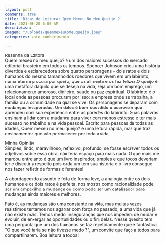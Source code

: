 ```yaml
---
layout: post
comments: true
title: 'Dicas de Leitura: Quem Mexeu No Meu Queijo ?'
date: 2021-06-20 6:00 AM
description: ''
imagem: "/uploads/quemmexeunomeuqueijo.jpeg"
categories: auto-conhecimento

---
```

Resenha da Editora  
Quem mexeu no meu queijo? é um dos maiores sucessos do mercado editorial brasileiro em todos os tempos. Spencer Johnson criou uma história divertida e esclarecedora sobre quatro personagens - dois ratos e dois humanos do mesmo tamanho dos roedores que vivem em um labirinto, numa eterna procura por queijo, que os alimenta e os faz felizes.O queijo é uma metáfora daquilo que se deseja na vida, seja um bom emprego, um relacionamento amoroso, dinheiro, saúde ou paz espiritual. O labirinto é o local onde as pessoas procuram por isso: a empresa onde se trabalha, a família ou a comunidade na qual se vive. Os personagens se deparam com mudanças inesperadas. Um deles é bem-sucedido e escreve o que aprendeu com sua experiência entre as paredes do labirinto. Suas palavras ensinam a lidar com a mudança para viver com menos estresse e ter mais sucesso no trabalho e na vida pessoal. Escrito para pessoas de todas as idades, Quem mexeu no meu queijo? é uma leitura rápida, mas que traz ensinamentos que vão permanecer por toda a vida.  
  
Minha Opinião  
Simples, lindo, maravilhoso, reflexivo, profundo, se fosse escrever todos os adjetivos sobre essa obra, não teria espaço para mais nada. O que mais me marcou entretanto é que um livro inspirador, simples e que todos deveriam ler e discutir a respeito pois cada um tem sua historia e o livro consegue nos fazer refletir de formas diferentes!  
  
A abordagem do assunto é feita de forma leve, a analogia entre os dois humanos e os dois ratos é perfeita, nos mostra como racionalidade pode ser um empecilho a mudança ou como pode ser um catalisador para mudanças ainda maiores e melhores.  
  
Fato é, as mudanças são uma constante na vida, mas muitas vezes resistimos tentamos nos agarrar com força no passado, a uma vida que já não existe mais. Temos medo, inseguranças que nos impedem de mudar e evoluir, de enxergar as oportunidades ou o fim delas. Nesse quesito tem uma pergunta que um dos humanos se faz repetidamente que é fantástica "O que você faria se não tivesse medo ?", um convite que faço a todos para compartilharem. Boa leitura a todos!